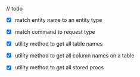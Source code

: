 

// todo

- [x] match entity name to an entity type
- [x] match command to request type

- [x] utility method to get all table names
- [x] utility method to get all column names on a table
- [x] utility method to get all stored procs

